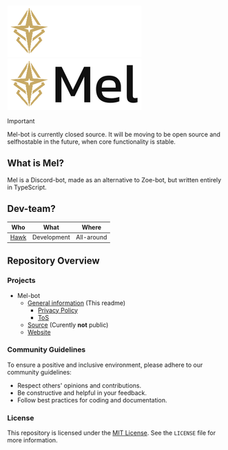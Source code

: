 ![Melbot - Darkmode](profile/Logo.svg#gh-dark-mode-only)
![Melbot - Lightmode](profile/LogoDark.svg#gh-light-mode-only)


> [!IMPORTANT]
> Mel-bot is currently closed source.
> It will be moving to be open source and selfhostable in the future, when core functionality is stable.

## What is Mel?
Mel is a Discord-bot, made as an alternative to Zoe-bot, but written entirely in TypeScript.

## Dev-team?
| Who | What | Where | 
| :--: | :--: | :--: |
| [Hawk](https://github.com/ThaNightHawk) | Development | All-around |

## Repository Overview

### Projects

- Mel-bot
  - [General information](https://github.com/Mel-Discord-bot/.github) (This readme)
    - [Privacy Policy](https://github.com/Mel-Discord-bot/.github/blob/main/PP.md)
    - [ToS](https://github.com/Mel-Discord-bot/.github/blob/main/ToS.md)
  - [Source](https://github.com/Mel-Discord-bot/Mel-Discord) (Curently **not** public)
  - [Website](https://github.com/Mel-Discord-bot/Mel-Website)
 
### Community Guidelines

To ensure a positive and inclusive environment, please adhere to our community guidelines:

- Respect others' opinions and contributions.
- Be constructive and helpful in your feedback.
- Follow best practices for coding and documentation.

### License

This repository is licensed under the [MIT License](../LICENSE). See the `LICENSE` file for more information.
